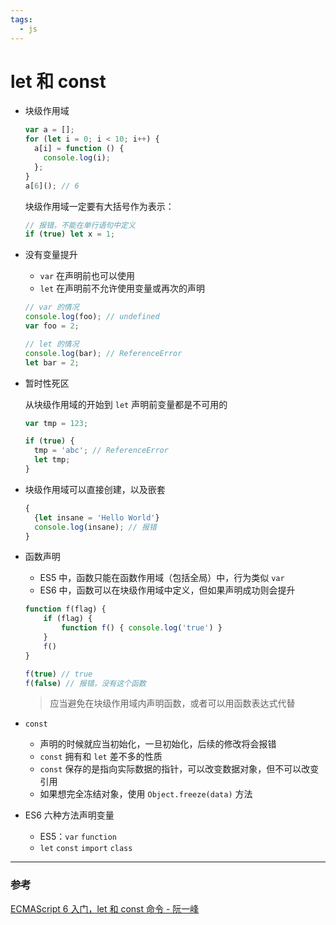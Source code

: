 ```yaml
---
tags:
  - js
---
```


# let 和 const

* 块级作用域

  ```js
  var a = [];
  for (let i = 0; i < 10; i++) {
    a[i] = function () {
      console.log(i);
    };
  }
  a[6](); // 6
  ```

  块级作用域一定要有大括号作为表示：

  ```js
  // 报错，不能在单行语句中定义
  if (true) let x = 1;
  ```

* 没有变量提升

  - `var` 在声明前也可以使用
  - `let` 在声明前不允许使用变量或再次的声明

  ```js
  // var 的情况
  console.log(foo); // undefined
  var foo = 2;

  // let 的情况
  console.log(bar); // ReferenceError
  let bar = 2;
  ```

* 暂时性死区

  从块级作用域的开始到 `let` 声明前变量都是不可用的

  ```js
  var tmp = 123;

  if (true) {
    tmp = 'abc'; // ReferenceError
    let tmp;
  }
  ```

* 块级作用域可以直接创建，以及嵌套

  ```js
  {
    {let insane = 'Hello World'}
    console.log(insane); // 报错
  }
  ```

* 函数声明

  - ES5 中，函数只能在函数作用域（包括全局）中，行为类似 `var`
  - ES6 中，函数可以在块级作用域中定义，但如果声明成功则会提升

  ```js
  function f(flag) {
      if (flag) {
          function f() { console.log('true') }
      }
      f()
  }

  f(true) // true
  f(false) // 报错，没有这个函数
  ```

  > 应当避免在块级作用域内声明函数，或者可以用函数表达式代替

* `const`

  * 声明的时候就应当初始化，一旦初始化，后续的修改将会报错
  * `const` 拥有和 `let` 差不多的性质
  * `const` 保存的是指向实际数据的指针，可以改变数据对象，但不可以改变引用
  * 如果想完全冻结对象，使用 `Object.freeze(data)` 方法

* ES6 六种方法声明变量

  * ES5：`var` `function`
  * `let` `const` `import` `class`

---

### 参考

[ECMAScript 6 入门，let 和 const 命令 - 阮一峰](https://es6.ruanyifeng.com/#docs/let)